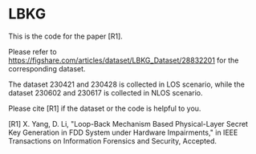 # LBKG
This is the code for the paper [R1]. 

Please refer to https://figshare.com/articles/dataset/LBKG_Dataset/28832201 for the corresponding dataset.

The dataset 230421 and 230428 is collected in LOS scenario, while the dataset 230602 and 230617 is collected in NLOS scenario.

Please cite [R1] if the dataset or the code is helpful to you.

[R1] X. Yang, D. Li, "Loop-Back Mechanism Based Physical-Layer Secret Key Generation in FDD System under Hardware Impairments," in IEEE Transactions on Information Forensics and Security, Accepted.
